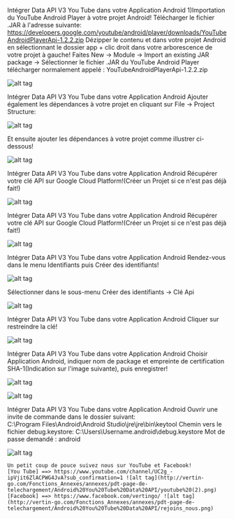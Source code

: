 



Intégrer Data API V3 You Tube dans votre Application Android 
1)Importation du YouTube Android Player à votre projet Android! 
Télécharger le fichier .JAR à l'adresse suivante: https://developers.google.com/youtube/android/player/downloads/YouTubeAndroidPlayerApi-1.2.2.zip 
Dézipper le contenu et dans votre projet Android en sélectionnant le dossier app + clic droit dans votre arborescence de votre projet à gauche! 
Faites New → Module → Import an existing JAR package → Sélectionner le fichier .JAR du YouTube Android Player télécharger normalement appelé : YouTubeAndroidPlayerApi-1.2.2.zip

![alt tag](http://vertin-go.com/Fonctions_Annexes/annexes/pdt-page-de-telechargement/Android%20You%20Tube%20Data%20API/Android_Library.png)
  
Intégrer Data API V3 You Tube dans votre Application Android Ajouter également les dépendances à votre projet en cliquant sur File → Project Structure:

![alt tag](http://vertin-go.com/Fonctions_Annexes/annexes/pdt-page-de-telechargement/Android%20You%20Tube%20Data%20API/Project%20Structure.png)

Et ensuite ajouter les dépendances à votre projet comme illustrer ci-dessous!

![alt tag](http://vertin-go.com/Fonctions_Annexes/annexes/pdt-page-de-telechargement/Android%20You%20Tube%20Data%20API/Project%20Structure%20Dependancy.png)
  
Intégrer Data API V3 You Tube dans votre Application Android Récupérer votre clé API sur Google Cloud Platform!(Créer un Projet si ce n'est pas déjà fait!)

![alt tag](http://vertin-go.com/Fonctions_Annexes/annexes/pdt-page-de-telechargement/Android%20You%20Tube%20Data%20API/app-store.jpg)
  
Intégrer Data API V3 You Tube dans votre Application Android Récupérer votre clé API sur Google Cloud Platform!(Créer un Projet si ce n'est pas déjà fait!)

![alt tag](http://vertin-go.com/Fonctions_Annexes/annexes/pdt-page-de-telechargement/Android%20You%20Tube%20Data%20API/app-store2.jpg)
  
Intégrer Data API V3 You Tube dans votre Application Android Rendez-vous dans le menu Identifiants puis Créer des identifiants!

![alt tag](http://vertin-go.com/Fonctions_Annexes/annexes/pdt-page-de-telechargement/Android%20You%20Tube%20Data%20API/app-store3.jpg)

Sélectionner dans le sous-menu Créer des identifiants → Clé Api 

![alt tag](http://vertin-go.com/Fonctions_Annexes/annexes/pdt-page-de-telechargement/Android%20You%20Tube%20Data%20API/app-store4.jpg)
  
Intégrer Data API V3 You Tube dans votre Application Android Cliquer sur restreindre la clé!

![alt tag](http://vertin-go.com/Fonctions_Annexes/annexes/pdt-page-de-telechargement/Android%20You%20Tube%20Data%20API/app-store5.jpg)
  
Intégrer Data API V3 You Tube dans votre Application Android 
Choisir Application Android, indiquer nom de package et empreinte de certification SHA-1(Indication sur l'image suivante), puis enregistrer!

![alt tag](http://vertin-go.com/Fonctions_Annexes/annexes/pdt-page-de-telechargement/Android%20You%20Tube%20Data%20API/app-store7.jpg)

![alt tag](http://vertin-go.com/Fonctions_Annexes/annexes/pdt-page-de-telechargement/Android%20You%20Tube%20Data%20API/EmpreinteSHA-1.gif)


Intégrer Data API V3 You Tube dans votre Application Android Ouvrir une invite de commande dans le dossier suivant:                 
C:\Program Files\Android\Android Studio\jre\jre\bin\keytool Chemin vers le fichier debug.keystore: C:\Users\Username\.android\debug.keystore Mot de passe demandé : android

![alt tag](http://vertin-go.com/Fonctions_Annexes/annexes/pdt-page-de-telechargement/Android%20You%20Tube%20Data%20API/app-store8.jpg)

```
Un petit coup de pouce suivez nous sur YouTube et Facebook!
[You Tube] ==> https://www.youtube.com/channel/UC2g_-ipVjit6ZlACPWG4JvA?sub_confirmation=1 ![alt tag](http://vertin-go.com/Fonctions_Annexes/annexes/pdt-page-de-telechargement/Android%20You%20Tube%20Data%20API/youtube%20(2).png)
[Facebook] ==> https://www.facebook.com/vertingo/ ![alt tag](http://vertin-go.com/Fonctions_Annexes/annexes/pdt-page-de-telechargement/Android%20You%20Tube%20Data%20API/rejoins_nous.png)
```
  


